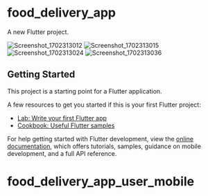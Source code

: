 # food_delivery_app

A new Flutter project.

![Screenshot_1702313012](https://github.com/Food-Delivery-Application-Project/food_delivery_app_user_mobile/assets/101446030/2646cd4b-80bc-4253-9346-41ed00f789fa)
![Screenshot_1702313015](https://github.com/Food-Delivery-Application-Project/food_delivery_app_user_mobile/assets/101446030/dfcebbb3-5968-4906-af38-dd4409f6f4fc)
![Screenshot_1702313024](https://github.com/Food-Delivery-Application-Project/food_delivery_app_user_mobile/assets/101446030/2d11eb5e-42ee-47e7-9699-b9cdef92eaf4)
![Screenshot_1702313036](https://github.com/Food-Delivery-Application-Project/food_delivery_app_user_mobile/assets/101446030/ec68a34d-72d0-431e-8477-69fa61b8aa31)

## Getting Started

This project is a starting point for a Flutter application.

A few resources to get you started if this is your first Flutter project:

- [Lab: Write your first Flutter app](https://docs.flutter.dev/get-started/codelab)
- [Cookbook: Useful Flutter samples](https://docs.flutter.dev/cookbook)

For help getting started with Flutter development, view the
[online documentation](https://docs.flutter.dev/), which offers tutorials,
samples, guidance on mobile development, and a full API reference.
# food_delivery_app_user_mobile
